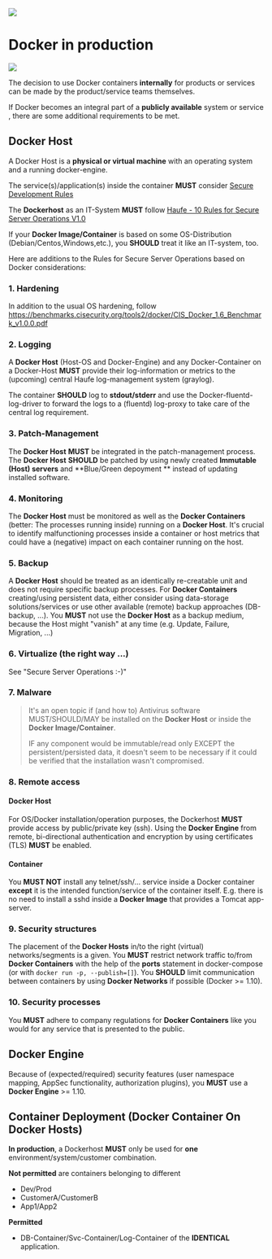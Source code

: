 ![](images/draft.png)

# Docker in production

![](images/docker-logo.png)

The decision to use Docker containers **internally** for products or services can be made by the product/service teams themselves.

If Docker becomes an integral part of a **publicly available** system or service , there are some additional requirements to be met.

## Docker Host

A Docker Host is a **physical or virtual machine** with an operating system and a running docker-engine. 

The service(s)/application(s) inside the container **MUST** consider [Secure Development Rules](http://group/websites/ia/DokumenteOeffentlich/Secure%20Development%20Rules.pdf)

The **Dockerhost** as an IT-System **MUST** follow [Haufe - 10 Rules for Secure Server Operations V1.0](http://group/websites/ia/DokumenteOeffentlich/Haufe%20-%2010%20Rules%20for%20Secure%20Server%20Operations%20V1.0.pdf)

If your **Docker Image/Container** is based on some OS-Distribution (Debian/Centos,Windows,etc.), you **SHOULD** treat it like an IT-system, too.  

Here are additions to the Rules for Secure Server Operations based on Docker considerations:

### 1. Hardening

In addition to the usual OS hardening, follow https://benchmarks.cisecurity.org/tools2/docker/CIS_Docker_1.6_Benchmark_v1.0.0.pdf

### 2. Logging

A **Docker Host** (Host-OS and Docker-Engine) and any Docker-Container on a Docker-Host **MUST** provide their log-information or metrics to the (upcoming) central Haufe log-management system (graylog).

The container **SHOULD** log to **stdout/stderr** and use the Docker-fluentd-log-driver to forward the logs to a (fluentd) log-proxy to take care of the central log requirement.

### 3. Patch-Management

The **Docker Host** **MUST** be integrated in the patch-management process. The **Docker Host** **SHOULD** be patched by using newly created **Immutable (Host) servers** and **Blue/Green depoyment ** instead of updating installed software.

### 4. Monitoring

The **Docker Host** must be monitored as well as the **Docker Containers** (better: The processes running inside) running on a **Docker Host**. It's crucial to identify malfunctioning processes inside a container or host metrics that could have a (negative) impact on each container running on the host.

### 5. Backup

A **Docker Host** should be treated as an identically re-creatable unit and does not require specific backup processes. For **Docker Containers** creating/using persistent data, either consider using data-storage solutions/services or use other available (remote) backup approaches (DB-backup, ...). You **MUST** not use the **Docker Host** as a backup medium, because the Host might "vanish" at any time (e.g. Update, Failure, Migration, ...)

### 6. Virtualize (the right way ...)

See "Secure Server Operations :-)"

### 7. Malware

> It's an open topic if (and how to) Antivirus software MUST/SHOULD/MAY be installed on the **Docker Host** or inside the **Docker Image/Container**. 
> 
> IF any component would be immutable/read only EXCEPT the persistent/persisted data, it doesn't seem to be necessary if it could be verified that the installation wasn't compromised.

### 8. Remote access

#### Docker Host

For OS/Docker installation/operation purposes, the Dockerhost **MUST** provide access by public/private key (ssh). Using the **Docker Engine** from remote, bi-directional authentication and encryption by using certificates (TLS) **MUST** be enabled.

#### Container

You **MUST NOT** install any telnet/ssh/... service inside a Docker container **except** it is the intended function/service of the container itself. E.g. there is no need to install a sshd inside a **Docker Image** that provides a Tomcat app-server.

### 9. Security structures

The placement of the **Docker Hosts** in/to the right (virtual) networks/segments is a given. You **MUST** restrict network traffic to/from **Docker Containers** with the help of the **ports** statement in docker-compose (or  with `docker run -p, --publish=[]`). You **SHOULD** limit communication between containers by using **Docker Networks** if possible (Docker >= 1.10).

### 10. Security processes

You **MUST** adhere to company regulations for **Docker Containers** like you would for any service that is presented to the public.


## Docker Engine

Because of (expected/required) security features (user namespace mapping, AppSec functionality, authorization plugins), you **MUST** use a **Docker Engine** >= 1.10.

## Container Deployment (Docker Container On Docker Hosts)

**In production**, a Dockerhost **MUST** only be used for **one** environment/system/customer combination. 

**Not permitted** are containers belonging to different 
- Dev/Prod 
- CustomerA/CustomerB 
- App1/App2

**Permitted** 
- DB-Container/Svc-Container/Log-Container of the **IDENTICAL** application.

